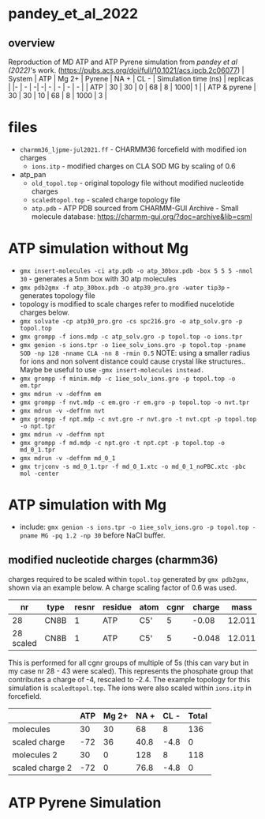 # pandey_et_al_2022
## overview 
Reproduction of MD ATP and ATP Pyrene simulation from *pandey et al (2022)*'s work. (https://pubs.acs.org/doi/full/10.1021/acs.jpcb.2c06077)
| System | ATP | Mg 2+ | Pyrene | NA + | CL -  | Simulation time (ns) | replicas |
|-  | - | -| -| - | - | - | - |
| ATP | 30 | 30 | 0 | 68 | 8 | 1000| 1 |
| ATP & pyrene  | 30 | 30 | 10 | 68 | 8 | 1000 | 3 |

# files
* `charmm36_ljpme-jul2021.ff` - CHARMM36 forcefield with modified ion charges
   * `ions.itp` - modified charges on CLA SOD MG by scaling of 0.6
* atp_pan
   * `old_topol.top` - original topology file without modified nucleotide charges
   * `scaledtopol.top` - scaled charge topology file 
   * `atp.pdb` - ATP PDB sourced from CHARMM-GUI Archive - Small molecule database: https://charmm-gui.org/?doc=archive&lib=csml

# ATP simulation without Mg 
* `gmx insert-molecules -ci atp.pdb -o atp_30box.pdb -box 5 5 5 -nmol 30` - generates a 5nm box with 30 atp molecules 
* `gmx pdb2gmx -f atp_30box.pdb -o atp30_pro.gro -water tip3p` - generates topology file
* topology is modified to scale charges refer to modified nucelotide charges below.
* `gmx solvate -cp atp30_pro.gro -cs spc216.gro -o atp_solv.gro -p topol.top`
* `gmx grompp -f ions.mdp -c atp_solv.gro -p topol.top -o ions.tpr`
* `gmx genion -s ions.tpr -o 1iee_solv_ions.gro -p topol.top -pname SOD -np 128 -nname CLA -nn 8 -rmin 0.5`
NOTE: using a smaller radius for ions and non solvent distance could cause crystal like structures..
Maybe be useful to use `-gmx insert-molecules instead.`
* `gmx grompp -f minim.mdp -c 1iee_solv_ions.gro -p topol.top -o em.tpr`
* `gmx mdrun -v -deffnm em`
* `gmx grompp -f nvt.mdp -c em.gro -r em.gro -p topol.top -o nvt.tpr`
* `gmx mdrun -v -deffnm nvt`
* `gmx grompp -f npt.mdp -c nvt.gro -r nvt.gro -t nvt.cpt -p topol.top -o npt.tpr`
* `gmx mdrun -v -deffnm npt`
* `gmx grompp -f md.mdp -c npt.gro -t npt.cpt -p topol.top -o md_0_1.tpr`
* `gmx mdrun -v -deffnm md_0_1`
* `gmx trjconv -s md_0_1.tpr -f md_0_1.xtc -o md_0_1_noPBC.xtc -pbc mol -center`
# ATP simulation with Mg
* include: `gmx genion -s ions.tpr -o 1iee_solv_ions.gro -p topol.top -pname MG -pq 1.2 -np 30` before NaCl buffer.
## modified nucleotide charges (charmm36)
charges required to be scaled within `topol.top` generated by `gmx pdb2gmx`, shown via an example below. A charge scaling factor of 0.6 was used.  

| nr | type | resnr | residue | atom | cgnr  | charge | mass |
|-  | - | -| -| - | - | - | - |
| 28 | CN8B | 1 | ATP | C5' | 5 | -0.08 | 12.011 |
| 28 scaled| CN8B | 1 | ATP | C5' | 5 | -0.048 | 12.011 |

This is performed for all cgnr groups of multiple of 5s (this can vary but in my case nr 28 - 43 were scaled). This represents the phosphate group that contributes a charge of -4, rescaled to -2.4. The example topology for this simulation is `scaledtopol.top`. The ions were also scaled within `ions.itp` in forcefield. 

| | ATP | Mg 2+  | NA + | CL -  | Total |
|-  | - | -| - | - | - |
| molecules | 30 | 30 | 68 | 8 | 136| 
| scaled charge  | -72 | 36 | 40.8 | -4.8 | 0 | 
| molecules 2| 30 | 0 | 128 | 8 | 118 | 
| scaled charge 2  | -72 | 0 | 76.8 | -4.8 | 0 | 



# ATP Pyrene Simulation

